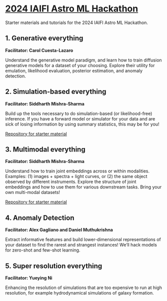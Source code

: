 # [2024 IAIFI Astro ML Hackathon](https://iaifi.org/hackathon.html)

Starter materials and tutorials for the 2024 IAIFI Astro ML Hackathon.

## 1. Generative everything
**Facilitator: Carol Cuesta-Lazaro**

Understand the generative model paradigm, and learn how to train diffusion generative models for a dataset of your choosing. Explore their utility for emulation, likelihood evaluation, posterior estimation, and anomaly detection.


## 2. Simulation-based everything
**Facilitator: Siddharth Mishra-Sharma**

Build up the tools necessary to do simulation-based (or likelihood-free) inference. If you have a forward model or simulator for your data and are sick of losing information by using summary statistics, this may be for you!

[Repository for starter material](https://github.com/smsharma/iaifi-hackathon-2023/tree/main/sbi)


## 3. Multimodal everything 
**Facilitator: Siddharth Mishra-Sharma**

Understand how to train joint embeddings across or within modalities. Examples: (1) images + spectra + light curves, or (2) the same object observed by different instruments. Explore the structure of joint embeddings and how to use them for various downstream tasks. Bring your own multi-modal datasets!

[Repository for starter material](https://github.com/smsharma/iaifi-hackathon-2023/tree/main/multimodal_ssl)


## 4. Anomaly Detection
**Facilitator: Alex Gagliano and Daniel Muthukrishna**

Extract informative features and build lower-dimensional representations of your dataset to find the rarest and strangest instances! We’ll hack models for zero-shot and few-shot learning.


## 5. Super resolution everything
**Facilitator: Yueying Ni**

Enhancing the resolution of simulations that are too expensive to run at high resolution, for example hydrodynamical simulations of galaxy formation.
